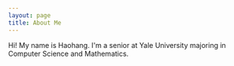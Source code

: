 ```yaml
---
layout: page
title: About Me
---
```


Hi! My name is Haohang. I'm a senior at Yale University majoring in Computer Science and Mathematics.
